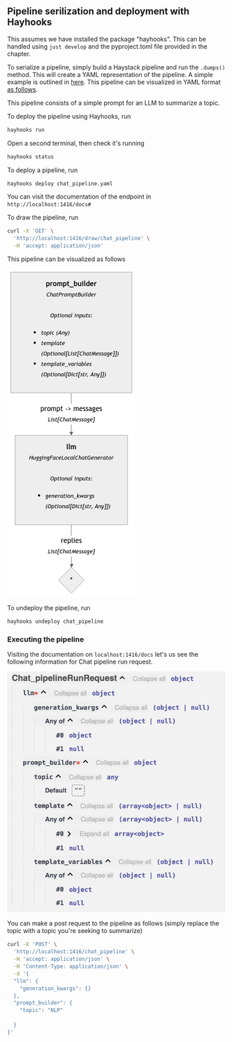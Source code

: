 ## Pipeline serilization and deployment with Hayhooks

This assumes we have installed the package "hayhooks". This can be handled using `just develop` and the pyproject.toml file provided in the chapter.

To serialize a pipeline, simply build a Haystack pipeline and run the `.dumps()` method. This will create a YAML representation of the pipeline. A simple example is outlined in [here](./sample_pipeline.py). This pipeline can be visualized in YAML format [as follows](./chat_pipeline.yaml).

This pipeline consists of a simple prompt for an LLM to summarize a topic. 

To deploy the pipeline using Hayhooks, run

```bash
hayhooks run
```

Open a second terminal, then check it's running

```bash
hayhooks status
```

To deploy a pipeline, run

```bash
hayhooks deploy chat_pipeline.yaml
```

You can visit the documentation of the endpoint in `http://localhost:1416/docs#`

To draw the pipeline, run

```bash
curl -X 'GET' \
  'http://localhost:1416/draw/chat_pipeline' \
  -H 'accept: application/json'
```

This pipeline can be visualized as follows 

![](./serialized-chat-pipeline.png)

To undeploy the pipeline, run

```bash
hayhooks undeploy chat_pipeline
```

### Executing the pipeline

Visiting the documentation on `localhost:1416/docs` let's us see the following information for Chat pipeline run request.

![](./chat-documentation.png)

You can make a post request to the pipeline as follows (simply replace the topic with a topic you're seeking to summarize)

```bash
curl -X 'POST' \
  'http://localhost:1416/chat_pipeline' \
  -H 'accept: application/json' \
  -H 'Content-Type: application/json' \
  -d '{
  "llm": {
    "generation_kwargs": {}
  },
  "prompt_builder": {
    "topic": "NLP"
 
  }
}'
```

